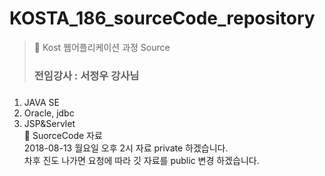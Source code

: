 # KOSTA_186_sourceCode_repository

> :memo: Kost 웹어플리케이션 과정 Source 
> <h3>전임강사 : 서정우 강사님 <h3> 
1. JAVA SE <br>
2. Oracle, jdbc <br> 
2. JSP&Servlet <br>
:memo: SuorceCode 자료  <br>
2018-08-13 월요일 오후 2시 자료 private 하겠습니다. <br>
차후 진도 나가면 요청에 따라 깃 자료를 public 변경 하겠습니다.

